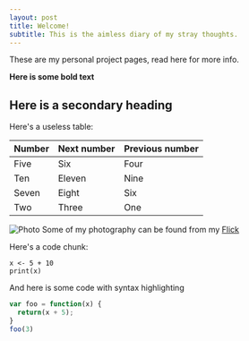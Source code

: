 ```yaml
---
layout: post
title: Welcome!
subtitle: This is the aimless diary of my stray thoughts.
---
```


These are my personal project pages, read here for more info.



**Here is some bold text**

## Here is a secondary heading

Here's a useless table:
 
| Number | Next number | Previous number |
| :------ |:--- | :--- |
| Five | Six | Four |
| Ten | Eleven | Nine |
| Seven | Eight | Six |
| Two | Three | One |
 


![Photo](https://farm3.staticflickr.com/2824/10252251076_edbb10719a_k.jpg)
Some of my photography can be found from my [Flick](https://www.flickr.com/photos/gambina)


Here's a code chunk:

~~~
x <- 5 + 10
print(x)
~~~

And here is some code with syntax highlighting

```javascript
var foo = function(x) {
  return(x + 5);
}
foo(3)
```
